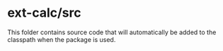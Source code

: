 # ext-calc/src

This folder contains source code that will automatically be added to the classpath when
the package is used.
